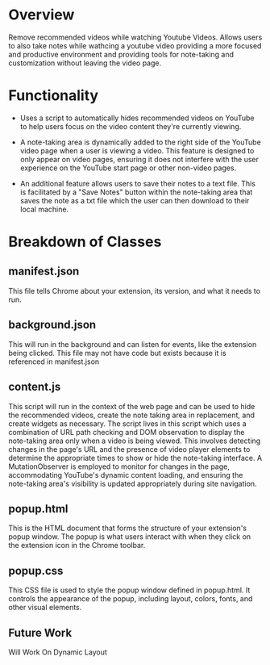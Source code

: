 # Overview

Remove recommended videos while watching Youtube Videos.
Allows users to also take notes while wathcing a youtube video providing a more focused and productive environment and providing tools for note-taking and customization without leaving the video page.

# Functionality

- Uses a script to automatically hides recommended videos on YouTube to help users focus on the video content they're currently viewing. 

- A note-taking area is dynamically added to the right side of the YouTube video page when a user is viewing a video. This feature is designed to only appear on video pages, ensuring it does not interfere with the user experience on the YouTube start page or other non-video pages.

- An additional feature allows users to save their notes to a text file. This is facilitated by a "Save Notes" button within the note-taking area that saves the note as a txt file which the user can then download to their local machine.

# Breakdown of Classes

## manifest.json

This file tells Chrome about your extension, its version, and what it needs to run.

## background.json

This will run in the background and can listen for events, like the extension being clicked. This file may not have code but exists because it is referenced in manifest.json

## content.js

This script will run in the context of the web page and can be used to hide the recommended videos, create the note taking area in replacement, and create widgets as necessary. The script lives in this script which uses a combination of URL path checking and DOM observation to display the note-taking area only when a video is being viewed. This involves detecting changes in the page's URL and the presence of video player elements to determine the appropriate times to show or hide the note-taking interface. A MutationObserver is employed to monitor for changes in the page, accommodating YouTube's dynamic content loading, and ensuring the note-taking area's visibility is updated appropriately during site navigation.

## popup.html

This is the HTML document that forms the structure of your extension's popup window. The popup is what users interact with when they click on the extension icon in the Chrome toolbar. 

## popup.css

This CSS file is used to style the popup window defined in popup.html. It controls the appearance of the popup, including layout, colors, fonts, and other visual elements. 

## Future Work

Will Work On Dynamic Layout
